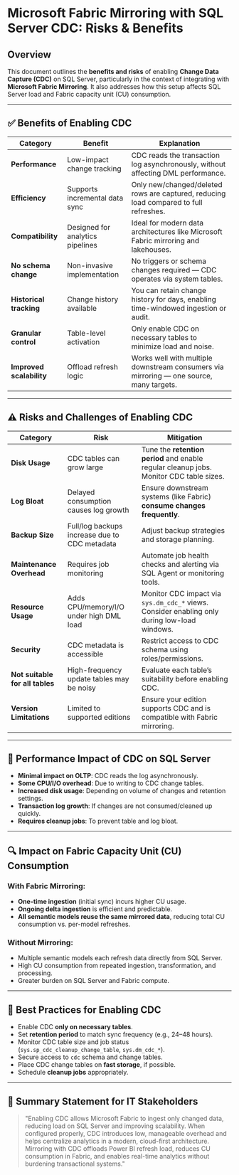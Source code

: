 
# Microsoft Fabric Mirroring with SQL Server CDC: Risks & Benefits

## Overview

This document outlines the **benefits and risks** of enabling **Change Data Capture (CDC)** on SQL Server, particularly in the context of integrating with **Microsoft Fabric Mirroring**. It also addresses how this setup affects SQL Server load and Fabric capacity unit (CU) consumption.

---

## ✅ Benefits of Enabling CDC

| Category        | Benefit                             | Explanation                                                                 |
|----------------|--------------------------------------|-----------------------------------------------------------------------------|
| **Performance** | Low-impact change tracking           | CDC reads the transaction log asynchronously, without affecting DML performance. |
| **Efficiency**  | Supports incremental data sync       | Only new/changed/deleted rows are captured, reducing load compared to full refreshes. |
| **Compatibility** | Designed for analytics pipelines    | Ideal for modern data architectures like Microsoft Fabric mirroring and lakehouses. |
| **No schema change** | Non-invasive implementation     | No triggers or schema changes required — CDC operates via system tables. |
| **Historical tracking** | Change history available      | You can retain change history for days, enabling time-windowed ingestion or audit. |
| **Granular control** | Table-level activation           | Only enable CDC on necessary tables to minimize load and noise. |
| **Improved scalability** | Offload refresh logic        | Works well with multiple downstream consumers via mirroring — one source, many targets. |

---

## ⚠️ Risks and Challenges of Enabling CDC

| Category         | Risk                                   | Mitigation                                                                   |
|------------------|----------------------------------------|------------------------------------------------------------------------------|
| **Disk Usage**    | CDC tables can grow large              | Tune the **retention period** and enable regular cleanup jobs. Monitor CDC table sizes. |
| **Log Bloat**     | Delayed consumption causes log growth  | Ensure downstream systems (like Fabric) **consume changes frequently**.      |
| **Backup Size**   | Full/log backups increase due to CDC metadata | Adjust backup strategies and storage planning.                          |
| **Maintenance Overhead** | Requires job monitoring        | Automate job health checks and alerting via SQL Agent or monitoring tools.   |
| **Resource Usage** | Adds CPU/memory/I/O under high DML load | Monitor CDC impact via `sys.dm_cdc_*` views. Consider enabling only during low-load windows. |
| **Security**      | CDC metadata is accessible             | Restrict access to CDC schema using roles/permissions.                        |
| **Not suitable for all tables** | High-frequency update tables may be noisy | Evaluate each table’s suitability before enabling CDC.                 |
| **Version Limitations** | Limited to supported editions   | Ensure your edition supports CDC and is compatible with Fabric mirroring.    |

---

## 🔧 Performance Impact of CDC on SQL Server

- **Minimal impact on OLTP**: CDC reads the log asynchronously.
- **Some CPU/I/O overhead**: Due to writing to CDC change tables.
- **Increased disk usage**: Depending on volume of changes and retention settings.
- **Transaction log growth**: If changes are not consumed/cleaned up quickly.
- **Requires cleanup jobs**: To prevent table and log bloat.

---

## 🔍 Impact on Fabric Capacity Unit (CU) Consumption

### With Fabric Mirroring:
- **One-time ingestion** (initial sync) incurs higher CU usage.
- **Ongoing delta ingestion** is efficient and predictable.
- **All semantic models reuse the same mirrored data**, reducing total CU consumption vs. per-model refreshes.

### Without Mirroring:
- Multiple semantic models each refresh data directly from SQL Server.
- High CU consumption from repeated ingestion, transformation, and processing.
- Greater burden on SQL Server and Fabric compute.

---

## 📌 Best Practices for Enabling CDC

- Enable CDC **only on necessary tables**.
- Set **retention period** to match sync frequency (e.g., 24–48 hours).
- Monitor CDC table size and job status (`sys.sp_cdc_cleanup_change_table`, `sys.dm_cdc_*`).
- Secure access to `cdc` schema and change tables.
- Place CDC change tables on **fast storage**, if possible.
- Schedule **cleanup jobs** appropriately.

---

## 🎯 Summary Statement for IT Stakeholders

> "Enabling CDC allows Microsoft Fabric to ingest only changed data, reducing load on SQL Server and improving scalability. When configured properly, CDC introduces low, manageable overhead and helps centralize analytics in a modern, cloud-first architecture. Mirroring with CDC offloads Power BI refresh load, reduces CU consumption in Fabric, and enables real-time analytics without burdening transactional systems."

